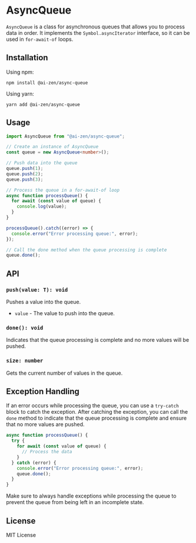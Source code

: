 # AsyncQueue

`AsyncQueue` is a class for asynchronous queues that allows you to process data in order. It implements the `Symbol.asyncIterator` interface, so it can be used in `for-await-of` loops.

## Installation

Using npm:

```
npm install @ai-zen/async-queue
```

Using yarn:

```
yarn add @ai-zen/async-queue
```

## Usage

```typescript
import AsyncQueue from "@ai-zen/async-queue";

// Create an instance of AsyncQueue
const queue = new AsyncQueue<number>();

// Push data into the queue
queue.push(1);
queue.push(2);
queue.push(3);

// Process the queue in a for-await-of loop
async function processQueue() {
  for await (const value of queue) {
    console.log(value);
  }
}

processQueue().catch((error) => {
  console.error("Error processing queue:", error);
});

// Call the done method when the queue processing is complete
queue.done();
```

## API

### `push(value: T): void`

Pushes a value into the queue.

- `value` - The value to push into the queue.

### `done(): void`

Indicates that the queue processing is complete and no more values will be pushed.

### `size: number`

Gets the current number of values in the queue.

## Exception Handling

If an error occurs while processing the queue, you can use a `try-catch` block to catch the exception. After catching the exception, you can call the `done` method to indicate that the queue processing is complete and ensure that no more values are pushed.

```typescript
async function processQueue() {
  try {
    for await (const value of queue) {
      // Process the data
    }
  } catch (error) {
    console.error("Error processing queue:", error);
    queue.done();
  }
}
```

Make sure to always handle exceptions while processing the queue to prevent the queue from being left in an incomplete state.

## License

MIT License
